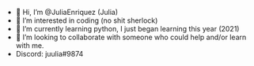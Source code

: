 - 👋 Hi, I’m @JuliaEnriquez (Julia)
- 👀 I’m interested in coding (no shit sherlock)
- 🌱 I’m currently learning python, I just began learning this year (2021)
- 💞️ I’m looking to collaborate with someone who could help and/or learn with me.
- Discord: juulia#9874

